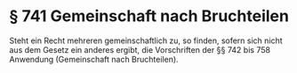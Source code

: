 # § 741 Gemeinschaft nach Bruchteilen
Steht ein Recht mehreren gemeinschaftlich zu, so finden, sofern sich nicht aus dem Gesetz ein anderes ergibt, die Vorschriften der §§ 742 bis 758 Anwendung (Gemeinschaft nach Bruchteilen).